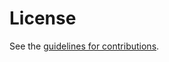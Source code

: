 # License

See the
[guidelines for contributions](https://github.com/ietf-wg-scone/scone/blob/main/CONTRIBUTING.md).
